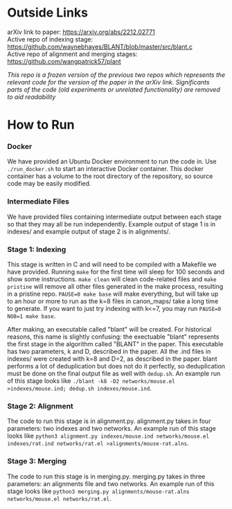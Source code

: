 # Outside Links
arXiv link to paper: https://arxiv.org/abs/2212.02771<br>
Active repo of indexing stage: https://github.com/waynebhayes/BLANT/blob/master/src/blant.c<br>
Active repo of alignment and merging stages: https://github.com/wangpatrick57/plant<br>

_This repo is a frozen version of the previous two repos which represents the relevant code for the version of the paper in the arXiv link. Significants parts of the code (old experiments or unrelated functionality) are removed to aid readability_

# How to Run
### Docker
We have provided an Ubuntu Docker environment to run the code in. Use `./run_docker.sh` to start an interactive Docker container. This docker container has a volume to the root directory of the repository, so source code may be easily modified.

### Intermediate Files
We have provided files containing intermediate output between each stage so that they may all be run independently. Example output of stage 1 is in indexes/ and example output of stage 2 is in alignments/.

### Stage 1: Indexing
This stage is written in C and will need to be compiled with a Makefile we have provided. Running `make` for the first time will sleep for 100 seconds and show some instructions. `make clean` will clean code-related files and `make pristine` will remove all other files generated in the make process, resulting in a pristine repo. `PAUSE=0 make base` will make everything, but will take up to an hour or more to run as the k=8 files in canon_maps/ take a long time to generate. If you want to just try indexing with k<=7, you may run `PAUSE=0 NO8=1 make base`.

After making, an executable called "blant" will be created. For historical reasons, this name is slightly confusing: the exectuable "blant" represents the first stage in the algorithm called "BLANT" in the paper. This executable has two parameters, k and D, described in the paper. All the .ind files in indexes/ were created with k=8 and D=2, as described in the paper. blant performs a lot of deduplication but does not do it perfectly, so deduplication must be done on the final output file as well with `dedup.sh`. An example run of this stage looks like `./blant -k8 -D2 networks/mouse.el >indexes/mouse.ind; dedup.sh indexes/mouse.ind`.

### Stage 2: Alignment
The code to run this stage is in alignment.py. alignment.py takes in four parameters: two indexes and two networks. An example run of this stage looks like `python3 alignment.py indexes/mouse.ind networks/mouse.el indexes/rat.ind networks/rat.el >alignments/mouse-rat.alns`.

### Stage 3: Merging
The code to run this stage is in merging.py. merging.py takes in three parameters: an alignments file and two networks. An example run of this stage looks like `python3 merging.py alignments/mouse-rat.alns networks/mouse.el networks/rat.el`.
